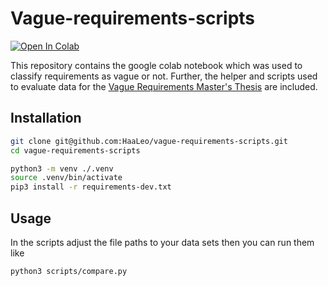 # Vague-requirements-scripts

[![Open In Colab](https://colab.research.google.com/assets/colab-badge.svg)](https://colab.research.google.com/github/HaaLeo/vague-requirements-scripts/blob/master/colab-notebooks/BERT.ipynb)

This repository contains the google colab notebook which was used to classify requirements as vague or not.
Further, the helper and scripts used to evaluate data for the [Vague Requirements Master's Thesis](https://github.com/HaaLeo/Vague-Requirements) are included.

## Installation

```zsh
git clone git@github.com:HaaLeo/vague-requirements-scripts.git
cd vague-requirements-scripts

python3 -m venv ./.venv
source .venv/bin/activate
pip3 install -r requirements-dev.txt
```

## Usage
In the scripts adjust the file paths to your data sets then you can run them like
```zsh
python3 scripts/compare.py
```
